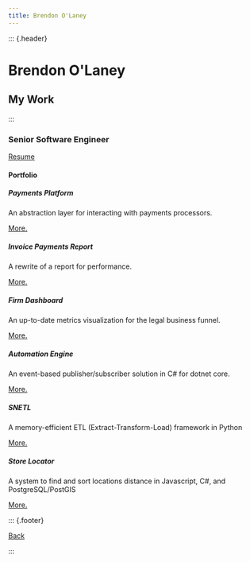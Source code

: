 ```yaml
---
title: Brendon O'Laney
---
```


::: {.header}
# Brendon O'Laney

## My Work
:::

### Senior Software Engineer

[Resume](./resume.html)

#### Portfolio

##### Payments Platform

An abstraction layer for interacting with payments processors. 

[More.](./pp.html)

##### Invoice Payments Report

A rewrite of a report for performance.

[More.](./ipr.html)

##### Firm Dashboard

An up-to-date metrics visualization for the legal business funnel.

[More.](./fd.html)

##### Automation Engine

An event-based publisher/subscriber solution in C# for dotnet core.

[More.](./ae.html)

##### SNETL

A memory-efficient ETL (Extract-Transform-Load) framework in Python

[More.](./snetl.html)

##### Store Locator

A system to find and sort locations distance in Javascript, C#, and
PostgreSQL/PostGIS

[More.](./loc.html)

::: {.footer}

[Back](../index.html)

:::
